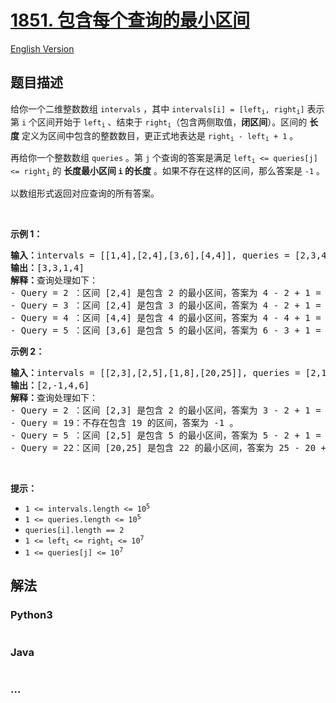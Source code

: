 # [1851. 包含每个查询的最小区间](https://leetcode.cn/problems/minimum-interval-to-include-each-query)

[English Version](/solution/1800-1899/1851.Minimum%20Interval%20to%20Include%20Each%20Query/README_EN.md)

## 题目描述

<!-- 这里写题目描述 -->

<p>给你一个二维整数数组 <code>intervals</code> ，其中 <code>intervals[i] = [left<sub>i</sub>, right<sub>i</sub>]</code> 表示第 <code>i</code> 个区间开始于 <code>left<sub>i</sub></code> 、结束于 <code>right<sub>i</sub></code>（包含两侧取值，<strong>闭区间</strong>）。区间的 <strong>长度</strong> 定义为区间中包含的整数数目，更正式地表达是 <code>right<sub>i</sub> - left<sub>i</sub> + 1</code> 。</p>

<p>再给你一个整数数组 <code>queries</code> 。第 <code>j</code> 个查询的答案是满足 <code>left<sub>i</sub> <= queries[j] <= right<sub>i</sub></code> 的 <strong>长度最小区间 <code>i</code> 的长度</strong> 。如果不存在这样的区间，那么答案是 <code>-1</code> 。</p>

<p>以数组形式返回对应查询的所有答案。</p>

<p> </p>

<p><strong>示例 1：</strong></p>

<pre>
<strong>输入：</strong>intervals = [[1,4],[2,4],[3,6],[4,4]], queries = [2,3,4,5]
<strong>输出：</strong>[3,3,1,4]
<strong>解释：</strong>查询处理如下：
- Query = 2 ：区间 [2,4] 是包含 2 的最小区间，答案为 4 - 2 + 1 = 3 。
- Query = 3 ：区间 [2,4] 是包含 3 的最小区间，答案为 4 - 2 + 1 = 3 。
- Query = 4 ：区间 [4,4] 是包含 4 的最小区间，答案为 4 - 4 + 1 = 1 。
- Query = 5 ：区间 [3,6] 是包含 5 的最小区间，答案为 6 - 3 + 1 = 4 。
</pre>

<p><strong>示例 2：</strong></p>

<pre>
<strong>输入：</strong>intervals = [[2,3],[2,5],[1,8],[20,25]], queries = [2,19,5,22]
<strong>输出：</strong>[2,-1,4,6]
<strong>解释：</strong>查询处理如下：
- Query = 2 ：区间 [2,3] 是包含 2 的最小区间，答案为 3 - 2 + 1 = 2 。
- Query = 19：不存在包含 19 的区间，答案为 -1 。
- Query = 5 ：区间 [2,5] 是包含 5 的最小区间，答案为 5 - 2 + 1 = 4 。
- Query = 22：区间 [20,25] 是包含 22 的最小区间，答案为 25 - 20 + 1 = 6 。
</pre>

<p> </p>

<p><strong>提示：</strong></p>

<ul>
	<li><code>1 <= intervals.length <= 10<sup>5</sup></code></li>
	<li><code>1 <= queries.length <= 10<sup>5</sup></code></li>
	<li><code>queries[i].length == 2</code></li>
	<li><code>1 <= left<sub>i</sub> <= right<sub>i</sub> <= 10<sup>7</sup></code></li>
	<li><code>1 <= queries[j] <= 10<sup>7</sup></code></li>
</ul>

## 解法

<!-- 这里可写通用的实现逻辑 -->

<!-- tabs:start -->

### **Python3**

<!-- 这里可写当前语言的特殊实现逻辑 -->

```python

```

### **Java**

<!-- 这里可写当前语言的特殊实现逻辑 -->

```java

```

### **...**

```

```

<!-- tabs:end -->
